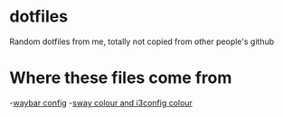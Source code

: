 # dotfiles
Random dotfiles from me, totally not copied from other people's github

# Where these files come from 
-[waybar config](https://github.com/mverna27/dotfiles_OLD/tree/master/.config/waybar)
-[sway colour and i3config colour](https://draculatheme.com/)

